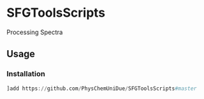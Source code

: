 # SFGToolsScripts
Processing Spectra

## Usage
### Installation
```julia
]add https://github.com/PhysChemUniDue/SFGToolsScripts#master
```
